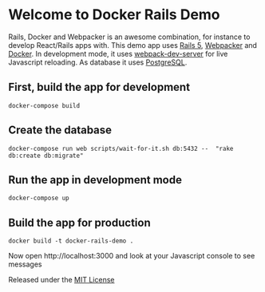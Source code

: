 # Welcome to Docker Rails Demo
Rails, Docker and Webpacker is an awesome combination, for instance to develop React/Rails apps with.
This demo app uses [Rails 5](https://rubyonrails.org/), [Webpacker](https://github.com/rails/webpacker) and [Docker](https://www.docker.com/). In development mode, it uses [webpack-dev-server](https://github.com/webpack/webpack-dev-server) for live Javascript reloading. As database it uses [PostgreSQL](https://www.postgresql.org/).

## First, build the app for development
`docker-compose build`

## Create the database
`docker-compose run web scripts/wait-for-it.sh db:5432 --  "rake db:create db:migrate"`

## Run the app in development mode
`docker-compose up`

## Build the app for production
`docker build -t docker-rails-demo .`

Now open http://localhost:3000 and look at your Javascript console to see messages

Released under the  [MIT License](https://opensource.org/licenses/MIT)
